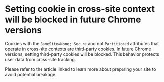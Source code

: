 # Setting cookie in cross-site context will be blocked in future Chrome versions

Cookies with the `SameSite=None; Secure` and not `Partitioned` attributes that operate in cross-site contexts are third-party cookies.
In future Chrome versions, setting third-party cookies will be blocked.
This behavior protects user data from cross-site tracking.

Please refer to the article linked to learn more about preparing your site to avoid potential breakage.

